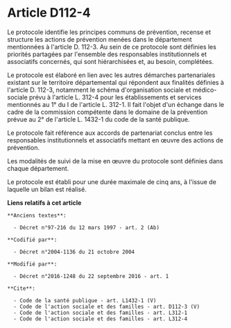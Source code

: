 # Article D112-4

Le protocole identifie les principes communs de prévention, recense et structure les actions de prévention menées dans le
département mentionnées à l'article D. 112-3. Au sein de ce protocole sont définies les priorités partagées par l'ensemble
des responsables institutionnels et associatifs concernés, qui sont hiérarchisées et, au besoin, complétées. 

Le protocole est élaboré en lien avec les autres démarches partenariales existant sur le territoire départemental qui
répondent aux finalités définies à l'article D. 112-3, notamment le schéma d'organisation sociale et médico-sociale prévu à
l'article L. 312-4 pour les établissements et services mentionnés au 1° du I de l'article L. 312-1. Il fait l'objet d'un
échange dans le cadre de la commission compétente dans le domaine de la prévention prévue au 2° de l'article L. 1432-1 du
code de la santé publique. 

Le protocole fait référence aux accords de partenariat conclus entre les responsables institutionnels et associatifs mettant
en œuvre des actions de prévention. 

Les modalités de suivi de la mise en œuvre du protocole sont définies dans chaque département. 

Le protocole est établi pour une durée maximale de cinq ans, à l'issue de laquelle un bilan est réalisé.

**Liens relatifs à cet article**

	**Anciens textes**:

	  - Décret n°97-216 du 12 mars 1997 - art. 2 (Ab)

	**Codifié par**:

	  - Décret n°2004-1136 du 21 octobre 2004

	**Modifié par**:

	  - Décret n°2016-1248 du 22 septembre 2016 - art. 1

	**Cite**:

	  - Code de la santé publique - art. L1432-1 (V)
	  - Code de l'action sociale et des familles - art. D112-3 (V)
	  - Code de l'action sociale et des familles - art. L312-1
	  - Code de l'action sociale et des familles - art. L312-4
